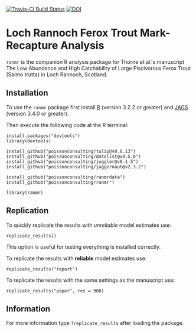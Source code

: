 <!-- README.md is generated from README.Rmd. Please edit that file -->
[![Travis-CI Build Status](https://travis-ci.org/poissonconsulting/ranmr.svg?branch=master)](https://travis-ci.org/poissonconsulting/ranmr) [![DOI](https://zenodo.org/badge/doi/10.5281/zenodo.45224.svg)](http://dx.doi.org/10.5281/zenodo.45224)

Loch Rannoch Ferox Trout Mark-Recapture Analysis
================================================

`ranmr` is the companion R analysis package for Thorne et al.'s manuscript The Low Abundance and High Catchability of Large Piscivorous Ferox Trout (Salmo trutta) in Loch Rannoch, Scotland.

Installation
------------

To use the `ranmr` package first install [R](http://cran.r-project.org) (version 3.2.2 or greater) and [JAGS](http://mcmc-jags.sourceforge.net) (version 3.4.0 or greater).

Then execute the following code at the R terminal:

    install.packages("devtools")
    library(devtools)

    install_github("poissonconsulting/tulip@v0.0.13")
    install_github("poissonconsulting/datalist@v0.5.0")
    install_github("poissonconsulting/juggler@v0.1.5")
    install_github("poissonconsulting/jaggernaut@v2.3.2")

    install_github("poissonconsulting/ranmrdata")
    install_github("poissonconsulting/ranmr")

    library(ranmr)

Replication
-----------

To quickly replicate the results with *unreliable* model estimates use:

    replicate_results()

This option is useful for testing everything is installed correctly.

To replicate the results with **reliable** model estimates use:

    replicate_results("report")

To replicate the results with the same settings as the manuscript use:

    replicate_results("paper", res = 900)

Information
-----------

For more information type `?replicate_results` after loading the package.
